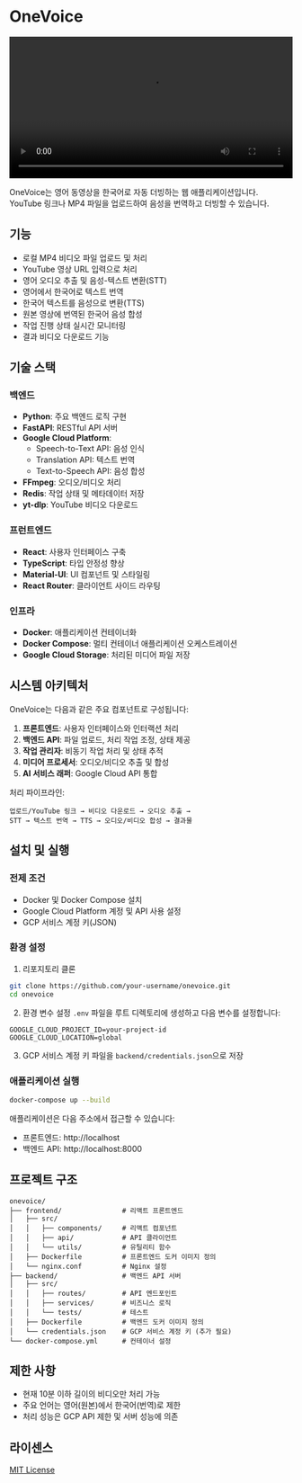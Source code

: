 # OneVoice

<video width="100%" controls>
  <source src="home.mp4" type="video/mp4">
</video>

OneVoice는 영어 동영상을 한국어로 자동 더빙하는 웹 애플리케이션입니다. YouTube 링크나 MP4 파일을 업로드하여 음성을 번역하고 더빙할 수 있습니다.

## 기능

- 로컬 MP4 비디오 파일 업로드 및 처리
- YouTube 영상 URL 입력으로 처리
- 영어 오디오 추출 및 음성-텍스트 변환(STT)
- 영어에서 한국어로 텍스트 번역
- 한국어 텍스트를 음성으로 변환(TTS)
- 원본 영상에 번역된 한국어 음성 합성
- 작업 진행 상태 실시간 모니터링
- 결과 비디오 다운로드 기능

## 기술 스택

### 백엔드
- **Python**: 주요 백엔드 로직 구현
- **FastAPI**: RESTful API 서버
- **Google Cloud Platform**:
  - Speech-to-Text API: 음성 인식
  - Translation API: 텍스트 번역
  - Text-to-Speech API: 음성 합성
- **FFmpeg**: 오디오/비디오 처리
- **Redis**: 작업 상태 및 메타데이터 저장
- **yt-dlp**: YouTube 비디오 다운로드

### 프런트엔드
- **React**: 사용자 인터페이스 구축
- **TypeScript**: 타입 안정성 향상
- **Material-UI**: UI 컴포넌트 및 스타일링
- **React Router**: 클라이언트 사이드 라우팅

### 인프라
- **Docker**: 애플리케이션 컨테이너화
- **Docker Compose**: 멀티 컨테이너 애플리케이션 오케스트레이션
- **Google Cloud Storage**: 처리된 미디어 파일 저장

## 시스템 아키텍처

OneVoice는 다음과 같은 주요 컴포넌트로 구성됩니다:

1. **프론트엔드**: 사용자 인터페이스와 인터랙션 처리
2. **백엔드 API**: 파일 업로드, 처리 작업 조정, 상태 제공
3. **작업 관리자**: 비동기 작업 처리 및 상태 추적
4. **미디어 프로세서**: 오디오/비디오 추출 및 합성
5. **AI 서비스 래퍼**: Google Cloud API 통합

처리 파이프라인:
```
업로드/YouTube 링크 → 비디오 다운로드 → 오디오 추출 → 
STT → 텍스트 번역 → TTS → 오디오/비디오 합성 → 결과물
```

## 설치 및 실행

### 전제 조건
- Docker 및 Docker Compose 설치
- Google Cloud Platform 계정 및 API 사용 설정
- GCP 서비스 계정 키(JSON)

### 환경 설정
1. 리포지토리 클론
```bash
git clone https://github.com/your-username/onevoice.git
cd onevoice
```

2. 환경 변수 설정
`.env` 파일을 루트 디렉토리에 생성하고 다음 변수를 설정합니다:
```
GOOGLE_CLOUD_PROJECT_ID=your-project-id
GOOGLE_CLOUD_LOCATION=global
```

3. GCP 서비스 계정 키 파일을 `backend/credentials.json`으로 저장

### 애플리케이션 실행
```bash
docker-compose up --build
```

애플리케이션은 다음 주소에서 접근할 수 있습니다:
- 프론트엔드: http://localhost
- 백엔드 API: http://localhost:8000

## 프로젝트 구조

```
onevoice/
├── frontend/               # 리액트 프론트엔드
│   ├── src/
│   │   ├── components/     # 리액트 컴포넌트
│   │   ├── api/            # API 클라이언트
│   │   └── utils/          # 유틸리티 함수
│   ├── Dockerfile          # 프론트엔드 도커 이미지 정의
│   └── nginx.conf          # Nginx 설정
├── backend/                # 백엔드 API 서버
│   ├── src/
│   │   ├── routes/         # API 엔드포인트
│   │   ├── services/       # 비즈니스 로직
│   │   └── tests/          # 테스트
│   ├── Dockerfile          # 백엔드 도커 이미지 정의
│   └── credentials.json    # GCP 서비스 계정 키 (추가 필요)
└── docker-compose.yml      # 컨테이너 설정
```

## 제한 사항

- 현재 10분 이하 길이의 비디오만 처리 가능
- 주요 언어는 영어(원본)에서 한국어(번역)로 제한
- 처리 성능은 GCP API 제한 및 서버 성능에 의존

## 라이센스

[MIT License](LICENSE) 